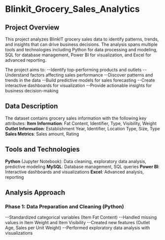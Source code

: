 # Blinkit_Grocery_Sales_Analytics

## Project Overview
This project analyzes BlinkIT grocery sales data to identify patterns, trends, and insights that can drive business decisions. The analysis spans multiple tools and technologies including Python for data processing and modeling, SQL for database management, Power BI for visualization, and Excel for advanced reporting.

The project aims to:
--Identify top-performing products and outlets
--Understand factors affecting sales performance
--Discover patterns and trends in the data
--Build predictive models for sales forecasting
--Create interactive dashboards for visualization
--Provide actionable insights for business decision-making

## Data Description
The dataset contains grocery sales information with the following key attributes:
**Item Information**: Fat Content, Identifier, Type, Visibility, Weight
**Outlet Information**: Establishment Year, Identifier, Location Type, Size, Type
**Sales Metrics**: Sales amount, Rating

## Tools and Technologies
**Python** (Jupyter Notebook): Data cleaning, exploratory data analysis, predictive modeling
**MySQL**: Database management, SQL queries
**Power BI**: Interactive dashboards and visualizations
**Excel**: Advanced analysis, reporting

## Analysis Approach

### Phase 1: Data Preparation and Cleaning (Python)
--Standardized categorical variables (Item Fat Content)
--Handled missing values in Item Weight and Item Visibility
--Created new features (Outlet Age, Sales per Unit Weight)
--Performed exploratory data analysis with visualizations
